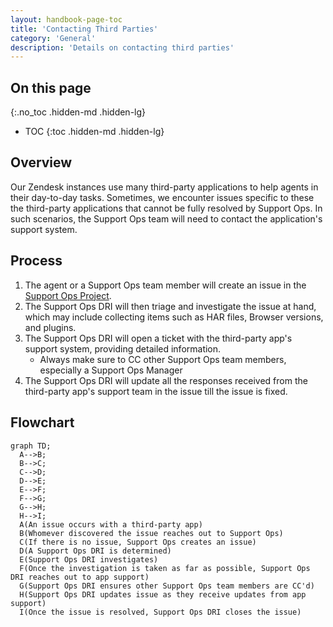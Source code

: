 ```yaml
---
layout: handbook-page-toc
title: 'Contacting Third Parties'
category: 'General'
description: 'Details on contacting third parties'
---
```


## On this page
{:.no_toc .hidden-md .hidden-lg}

- TOC
{:toc .hidden-md .hidden-lg}

## Overview

Our Zendesk instances use many third-party applications to help agents in their
day-to-day tasks. Sometimes, we encounter issues specific to these the
third-party applications that cannot be fully resolved by Support Ops. In such
scenarios, the Support Ops team will need to contact the application's support
system.

## Process

1. The agent or a Support Ops team member will create an issue in the
   [Support Ops Project](https://gitlab.com/gitlab-com/support/support-ops/support-ops-project).
1. The Support Ops DRI will then triage and investigate the issue at hand,
   which may include collecting items such as HAR files, Browser versions, and
   plugins.
1. The Support Ops DRI will open a ticket with the third-party app's support
   system, providing detailed information.
   * Always make sure to CC other Support Ops team members, especially a
     Support Ops Manager
1. The Support Ops DRI will update all the responses received from the
   third-party app's support team in the issue till the issue is fixed.

## Flowchart

```mermaid
graph TD;
  A-->B;
  B-->C;
  C-->D;
  D-->E;
  E-->F;
  F-->G;
  G-->H;
  H-->I;
  A(An issue occurs with a third-party app)
  B(Whomever discovered the issue reaches out to Support Ops)
  C(If there is no issue, Support Ops creates an issue)
  D(A Support Ops DRI is determined)
  E(Support Ops DRI investigates)
  F(Once the investigation is taken as far as possible, Support Ops DRI reaches out to app support)
  G(Support Ops DRI ensures other Support Ops team members are CC'd)
  H(Support Ops DRI updates issue as they receive updates from app support)
  I(Once the issue is resolved, Support Ops DRI closes the issue)
```
